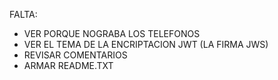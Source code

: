 FALTA:

- VER PORQUE NOGRABA LOS TELEFONOS
- VER EL TEMA DE LA ENCRIPTACION JWT (LA FIRMA JWS)
- REVISAR COMENTARIOS
- ARMAR README.TXT